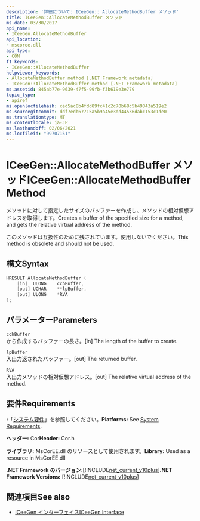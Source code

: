 ```yaml
---
description: '詳細について: ICeeGen:: AllocateMethodBuffer メソッド'
title: ICeeGen::AllocateMethodBuffer メソッド
ms.date: 03/30/2017
api_name:
- ICeeGen.AllocateMethodBuffer
api_location:
- mscoree.dll
api_type:
- COM
f1_keywords:
- ICeeGen::AllocateMethodBuffer
helpviewer_keywords:
- AllocateMethodBuffer method [.NET Framework metadata]
- ICeeGen::AllocateMethodBuffer method [.NET Framework metadata]
ms.assetid: 845ab77e-9639-47f5-99fb-f3b619e3e779
topic_type:
- apiref
ms.openlocfilehash: ced5ac8b4fdd89fc41c2c70b68c5b49843a519e2
ms.sourcegitcommit: ddf7edb67715a5b9a45e3dd44536dabc153c1de0
ms.translationtype: MT
ms.contentlocale: ja-JP
ms.lasthandoff: 02/06/2021
ms.locfileid: "99707151"
---
```

# <a name="iceegenallocatemethodbuffer-method"></a><span data-ttu-id="51158-103">ICeeGen::AllocateMethodBuffer メソッド</span><span class="sxs-lookup"><span data-stu-id="51158-103">ICeeGen::AllocateMethodBuffer Method</span></span>

<span data-ttu-id="51158-104">メソッドに対して指定したサイズのバッファーを作成し、メソッドの相対仮想アドレスを取得します。</span><span class="sxs-lookup"><span data-stu-id="51158-104">Creates a buffer of the specified size for a method, and gets the relative virtual address of the method.</span></span>  
  
 <span data-ttu-id="51158-105">このメソッドは互換性のために残されています。使用しないでください。</span><span class="sxs-lookup"><span data-stu-id="51158-105">This method is obsolete and should not be used.</span></span>  
  
## <a name="syntax"></a><span data-ttu-id="51158-106">構文</span><span class="sxs-lookup"><span data-stu-id="51158-106">Syntax</span></span>  
  
```cpp  
HRESULT AllocateMethodBuffer (
    [in]  ULONG    cchBuffer,
    [out] UCHAR    **lpBuffer,  
    [out] ULONG    *RVA  
);  
```  
  
## <a name="parameters"></a><span data-ttu-id="51158-107">パラメーター</span><span class="sxs-lookup"><span data-stu-id="51158-107">Parameters</span></span>  

 `cchBuffer`  
 <span data-ttu-id="51158-108">から作成するバッファーの長さ。</span><span class="sxs-lookup"><span data-stu-id="51158-108">[in] The length of the buffer to create.</span></span>  
  
 `lpBuffer`  
 <span data-ttu-id="51158-109">入出力返されたバッファー。</span><span class="sxs-lookup"><span data-stu-id="51158-109">[out] The returned buffer.</span></span>  
  
 `RVA`  
 <span data-ttu-id="51158-110">入出力メソッドの相対仮想アドレス。</span><span class="sxs-lookup"><span data-stu-id="51158-110">[out] The relative virtual address of the method.</span></span>  
  
## <a name="requirements"></a><span data-ttu-id="51158-111">要件</span><span class="sxs-lookup"><span data-stu-id="51158-111">Requirements</span></span>  

 <span data-ttu-id="51158-112">**:**「[システム要件](../../get-started/system-requirements.md)」を参照してください。</span><span class="sxs-lookup"><span data-stu-id="51158-112">**Platforms:** See [System Requirements](../../get-started/system-requirements.md).</span></span>  
  
 <span data-ttu-id="51158-113">**ヘッダー:** Cor</span><span class="sxs-lookup"><span data-stu-id="51158-113">**Header:** Cor.h</span></span>  
  
 <span data-ttu-id="51158-114">**ライブラリ:** MsCorEE.dll のリソースとして使用されます。</span><span class="sxs-lookup"><span data-stu-id="51158-114">**Library:** Used as a resource in MsCorEE.dll</span></span>  
  
 <span data-ttu-id="51158-115">**.NET Framework のバージョン:**[!INCLUDE[net_current_v10plus](../../../../includes/net-current-v10plus-md.md)]</span><span class="sxs-lookup"><span data-stu-id="51158-115">**.NET Framework Versions:** [!INCLUDE[net_current_v10plus](../../../../includes/net-current-v10plus-md.md)]</span></span>  
  
## <a name="see-also"></a><span data-ttu-id="51158-116">関連項目</span><span class="sxs-lookup"><span data-stu-id="51158-116">See also</span></span>

- [<span data-ttu-id="51158-117">ICeeGen インターフェイス</span><span class="sxs-lookup"><span data-stu-id="51158-117">ICeeGen Interface</span></span>](iceegen-interface.md)
